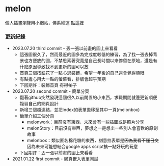 # melon
個人插畫瀏覽用小網站，佛系維運
[點這裡](https://takeiteasy23.github.io/melon/)

### 更新紀錄
+ 2023.07.20 third commit - 丟一張以前畫的圖上來看看
    + 這張圖很久了，然而最近的圖多為完成度較低的練習，為了找一張去掉背景也方便放的圖，不禁思索著究竟是自己長時間以來停留在原地，還是有什麼原因導致找不到更新的圖可以放
    + 首頁三個按鈕花了一點心思裝飾，希望一年後的自己還會覺得順眼
    + 有點擔心用大一點的螢幕看，排版會超乎預期
    + 下回期許：裝飾首頁 ~~有得忙了~~
+ 2023.07.20 second commit - 簡單分頁
    + 翻著github突然發現這個很久以前閒置的小東西，求職期間就邊更新順便複習自己的網頁設計
    + 新增三個超連結，並把index的表單搬移至其中一頁(melonbox)
    + 簡單介紹三個分頁
        + melonwork：目前沒有東西，未來會有一些插圖或是照片分享
        + melonStory：目前沒有東西，夢想之一是想出一些別人會喜歡的原創故事
        + melonbox：類似匿名棉花糖的東西，刻意拉表單是~~因為我看不懂日文~~因為未來可能想結合google apps script搞一點好玩的玩意
    + 下回期許：丟一張以前畫的圖上來看看
+ 2021.01.22 first commit - 網頁嵌入表單測試
